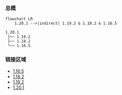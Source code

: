 ### 总概

```mermaid
flowchart LR
    1.20.1 -->|indirect| 1.19.2 & 1.18.2 & 1.16.5
```

```
1.20.1
 ├── 1.19.2
 ├── 1.18.2
 └── 1.16.5
```

### 链接区域

- [1.16.5](/projects/1.16/assets/macaws-bridges-abnormals/mcwbridgesabnormals)
- [1.18.2](/projects/1.18/assets/macaws-bridges-abnormals/mcwbridgesabnormals)
- [1.19.2](/projects/1.19/assets/macaws-bridges-abnormals/mcwbridgesabnormals)
- [1.20.1](/projects/1.20/assets/macaws-bridges-abnormals/mcwbridgesabnormals)